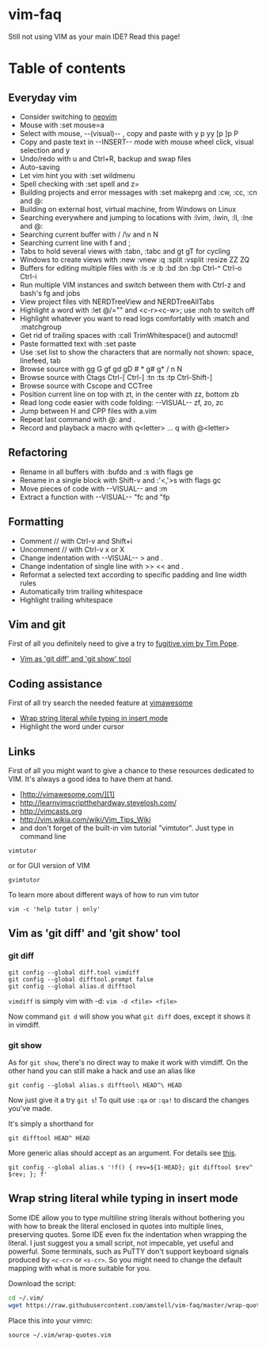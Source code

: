 # vim-faq

Still not using VIM as your main IDE? Read this page!

# Table of contents

## Everyday vim

 + Consider switching to [neovim](https://neovim.io/)
 + Mouse with :set mouse=a
 + Select with mouse, --(visual)-- , copy and paste with y p yy [p ]p P
 + Copy and paste text in --INSERT-- mode with mouse wheel click, visual selection and y
 + Undo/redo with u and Ctrl+R, backup and swap files
 + Auto-saving
 + Let vim hint you with :set wildmenu
 + Spell checking with :set spell and z=
 + Building projects and error messages with :set makeprg and :cw, :cc, :cn and @:
 + Building on external host, virtual machine, from Windows on Linux
 + Searching everywhere and jumping to locations with :lvim, :lwin, :ll, :lne and @:
 + Searching current buffer with / /\v and n N
 + Searching current line with f and ;
 + Tabs to hold several views with :tabn, :tabc and gt gT for cycling
 + Windows to create views with :new :vnew :q :split :vsplit :resize ZZ ZQ
 + Buffers for editing multiple files with :ls :e :b :bd :bn :bp Ctrl-^ Ctrl-o Ctrl-i
 + Run multiple VIM instances and switch between them with Ctrl-z and bash's fg and jobs
 + View project files vith NERDTreeView and NERDTreeAllTabs
 + Highlight a word with :let @/="" and \<c-r\>\<c-w\>; use :noh to switch off
 + Highlight whatever you want to read logs comfortably with :match and :matchgroup
 + Get rid of trailing spaces with :call TrimWhitespace() and autocmd!
 + Paste formatted text with :set paste
 + Use :set list to show the characters that are normally not shown: space, linefeed, tab
 + Browse source with gg G gf gd gD # * g# g\* / n N
 + Browse source with Ctags Ctrl-[ Ctrl-] :tn :ts :tp Ctrl-Shift-]
 + Browse source with Cscope and CCTree
 + Position current line on top with zt, in the center with zz, bottom zb
 + Read long code easier with code folding: --VISUAL-- zf, zo, zc
 + Jump between H and CPP files with a.vim
 + Repeat last command with @: and .
 + Record and playback a macro with q\<letter\> ... q with @\<letter\>
 
## Refactoring
 + Rename in all buffers with :bufdo and :s with flags ge
 + Rename in a single block with Shift-v and :'<,'>s with flags gc
 + Move pieces of code with --VISUAL-- and :m
 + Extract a function with --VISUAL-- "fc and "fp
 
## Formatting
 + Comment // with Ctrl-v and Shift+i
 + Uncomment // with Ctrl-v x or X
 + Change indentation with --VISUAL--  > and .
 + Change indentation of single line with >> << and .
 + Reformat a selected text according to specific padding and line width rules
 + Automatically trim trailing whitespace
 + Highlight trailing whitespace

## Vim and git

First of all you definitely need to give a try to [fugitive.vim by Tim Pope](https://github.com/tpope/vim-fugitive).

+ [Vim as 'git diff' and 'git show' tool](#vim-as-git-diff-and-git-show-tool)

## Coding assistance

First of all try search the needed feature at [vimawesome][1]

+ [Wrap string literal while typing in insert mode](#wrap-string-literal-while-typing-in-insert-mode)
+ Highlight the word under cursor

## Links

First of all you might want to give a chance to these resources dedicated to VIM. It's always a good idea to have them at hand.

+ [http://vimawesome.com/][1]
+ http://learnvimscriptthehardway.stevelosh.com/ 
+ http://vimcasts.org 
+ http://vim.wikia.com/wiki/Vim_Tips_Wiki 
+ and don't forget of the built-in vim tutorial "vimtutor". Just type in command line

```
vimtutor
```

or for GUI version of VIM

```
gvimtutor
```

To learn more about different ways of how to run vim tutor 

```
vim -c 'help tutor | only'
```

## Vim as 'git diff' and 'git show' tool
### git diff

```
git config --global diff.tool vimdiff
git config --global difftool.prompt false 
git config --global alias.d difftool
```

`vimdiff` is simply vim with -d: `vim -d <file> <file>`

Now command `git d` will show you what `git diff` does, except it shows it in vimdiff.

### git show

As for `git show`, there's no direct way to make it work with vimdiff.
On the other hand you can still make a hack and use an alias like

```
git config --global alias.s difftool\ HEAD^\ HEAD
```

Now just give it a try `git s`! To quit use `:qa` or `:qa!` to discard the changes you've made.

It's simply a shorthand for

```
git difftool HEAD^ HEAD
```

More generic alias should accept <revision> as an argument. For details see [this](http://jondavidjohn.com/git-aliases-parameters/).

```
git config --global alias.s '!f() { rev=${1-HEAD}; git difftool $rev^ $rev; }; f'
```

## Wrap string literal while typing in insert mode
Some IDE allow you to type multiline string literals without bothering you with how to break the literal enclosed in quotes into multiple lines, preserving quotes. Some IDE even fix the indentation when wrapping the literal. I just suggest you a small script, not impecable, yet useful and powerful. Some terminals, such as PuTTY don't support keyboard signals produced by `<c-cr>` or `<s-cr>`. So you might need to change the default mapping with what is more suitable for you.

Download the script:
```bash
cd ~/.vim/
wget https://raw.githubusercontent.com/amstell/vim-faq/master/wrap-quotes.vim
```
Place this into your vimrc:
```vim
source ~/.vim/wrap-quotes.vim
```

[1]: http://vimawesome.com/
